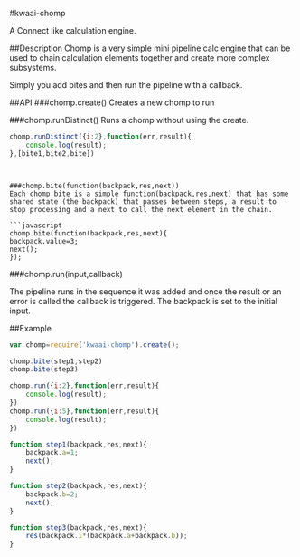 #kwaai-chomp

A Connect like calculation engine.

##Description
Chomp is a very simple mini pipeline calc engine that can be used to chain calculation elements together and create more complex subsystems. 

Simply you add bites and then run the pipeline with a callback.

##API
###chomp.create()
Creates a new chomp to run

###chomp.runDistinct()
Runs a chomp without using the create.
```javascript
chomp.runDistinct({i:2},function(err,result){
    console.log(result);
},[bite1,bite2,bite])
```
```


###chomp.bite(function(backpack,res,next))
Each chomp bite is a simple function(backpack,res,next) that has some shared state (the backpack) that passes between steps, a result to stop processing and a next to call the next element in the chain.

```javascript
chomp.bite(function(backpack,res,next){
backpack.value=3;
next();
});
```

###chomp.run(input,callback)

The pipeline runs in the sequence it was added and once the result or an error is called the callback is triggered. The backpack is set to the initial input.

##Example
```javascript
var chomp=require('kwaai-chomp').create();

chomp.bite(step1,step2)
chomp.bite(step3)

chomp.run({i:2},function(err,result){
    console.log(result);
})
chomp.run({i:5},function(err,result){
    console.log(result);
})

function step1(backpack,res,next){
    backpack.a=1;
    next();
}

function step2(backpack,res,next){
    backpack.b=2;
    next();
}

function step3(backpack,res,next){
    res(backpack.i*(backpack.a+backpack.b));
}
```

